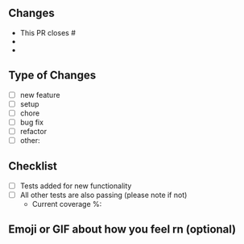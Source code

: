 ## Changes
- This PR closes #
- 
- 

## Type of Changes
- [ ] new feature
- [ ] setup
- [ ] chore
- [ ] bug fix
- [ ] refactor
- [ ] other: 

## Checklist
- [ ] Tests added for new functionality
- [ ] All other tests are also passing (please note if not) 
  - Current coverage %: 

## Emoji or GIF about how you feel rn (optional)
